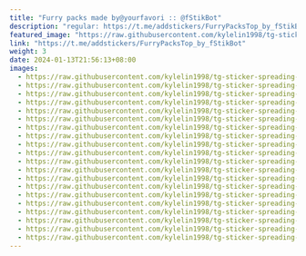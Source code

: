 ```yaml
---
title: "Furry packs made by@yourfavori :: @fStikBot"
description: "regular: https://t.me/addstickers/FurryPacksTop_by_fStikBot"
featured_image: "https://raw.githubusercontent.com/kylelin1998/tg-sticker-spreading-worldwide-images/main/img/b23b7113-5392-4a77-94d6-75a229e4cd23.jpg"
link: "https://t.me/addstickers/FurryPacksTop_by_fStikBot"
weight: 3
date: 2024-01-13T21:56:13+08:00
images:
  - https://raw.githubusercontent.com/kylelin1998/tg-sticker-spreading-worldwide-images/main/img/b23b7113-5392-4a77-94d6-75a229e4cd23.jpg
  - https://raw.githubusercontent.com/kylelin1998/tg-sticker-spreading-worldwide-images/main/img/63f54ab7-8ba3-40b7-ba80-d0faedecf4fa.jpg
  - https://raw.githubusercontent.com/kylelin1998/tg-sticker-spreading-worldwide-images/main/img/b3284e40-5197-4285-a525-ba58967da535.jpg
  - https://raw.githubusercontent.com/kylelin1998/tg-sticker-spreading-worldwide-images/main/img/2291f9d0-b2f1-4b5a-a659-828b28d94baf.jpg
  - https://raw.githubusercontent.com/kylelin1998/tg-sticker-spreading-worldwide-images/main/img/d585efb7-92b6-4da0-a6c2-e6db7cde7443.jpg
  - https://raw.githubusercontent.com/kylelin1998/tg-sticker-spreading-worldwide-images/main/img/28535417-7920-4cc4-96fc-4980994f5824.jpg
  - https://raw.githubusercontent.com/kylelin1998/tg-sticker-spreading-worldwide-images/main/img/d8121586-4c12-40f0-a22d-a8893a3f2ce1.jpg
  - https://raw.githubusercontent.com/kylelin1998/tg-sticker-spreading-worldwide-images/main/img/007160c8-2b24-420c-a38f-2e0de1a7f1c9.jpg
  - https://raw.githubusercontent.com/kylelin1998/tg-sticker-spreading-worldwide-images/main/img/2e86cdc0-f5d9-4e8a-bfca-0f8c869ba143.jpg
  - https://raw.githubusercontent.com/kylelin1998/tg-sticker-spreading-worldwide-images/main/img/15a50e8b-29a8-4569-a5be-10d6e9c62148.jpg
  - https://raw.githubusercontent.com/kylelin1998/tg-sticker-spreading-worldwide-images/main/img/1d5a9f71-d6d9-4208-809f-f8526960619e.jpg
  - https://raw.githubusercontent.com/kylelin1998/tg-sticker-spreading-worldwide-images/main/img/93b02db8-1b4a-43bf-8f9e-6a81158fe25e.jpg
  - https://raw.githubusercontent.com/kylelin1998/tg-sticker-spreading-worldwide-images/main/img/61e930d1-ea1e-4d64-a270-f87a51e3d7da.jpg
  - https://raw.githubusercontent.com/kylelin1998/tg-sticker-spreading-worldwide-images/main/img/8ab3e472-34fc-414c-bc86-f5da9343553e.jpg
  - https://raw.githubusercontent.com/kylelin1998/tg-sticker-spreading-worldwide-images/main/img/13748083-f69e-45e3-9073-c12b4ee4e863.jpg
  - https://raw.githubusercontent.com/kylelin1998/tg-sticker-spreading-worldwide-images/main/img/6705dd23-7399-4695-af20-38e1559819e1.jpg
  - https://raw.githubusercontent.com/kylelin1998/tg-sticker-spreading-worldwide-images/main/img/bea43c20-b22d-4bbe-a2e3-7a058f6d1003.jpg
  - https://raw.githubusercontent.com/kylelin1998/tg-sticker-spreading-worldwide-images/main/img/2e622c14-9808-44ba-af10-d0d44c54a42e.jpg
  - https://raw.githubusercontent.com/kylelin1998/tg-sticker-spreading-worldwide-images/main/img/6fc5d64f-4fc8-42f2-a8be-759c60e1ca30.jpg
  - https://raw.githubusercontent.com/kylelin1998/tg-sticker-spreading-worldwide-images/main/img/d6259dff-754a-4e6f-931e-18c549f2379b.jpg
---
```

